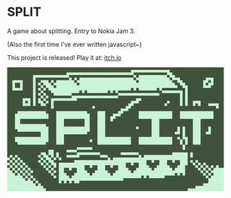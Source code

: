 # SPLIT
A game about splitting. Entry to Nokia Jam 3.

(Also the first time I've ever written javascript~)

This project is released! Play it at: [itch.io](https://ghastly.itch.io/split)

![preview.gif](gifs/preview.gif?raw=true "preview")

